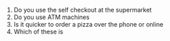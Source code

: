 1. Do you use the self checkout at the supermarket
2. Do you use ATM machines
3. Is it quicker to order a pizza over the phone or online
4. Which of these is